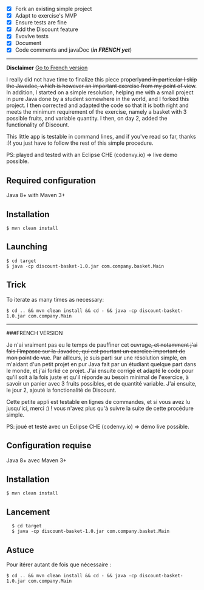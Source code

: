 
- [x] Fork an existing simple project
- [x] Adapt to exercise's MVP
- [x] Ensure tests are fine
- [x] Add the Discount feature
- [x] Evovlve tests
- [x] Document
- [x] Code comments and javaDoc (***in FRENCH yet***)

----

**Disclaimer** [Go to French version](https://github.com/tstebut/simple-shop-basket-java/blob/master/README.md#french-version)

I really did not have time to finalize this piece properly~~and in particular I skip the Javadoc, which is however an important exercise from my point of view~~. In addition, I started on a simple resolution, helping me with a small project in pure Java done by a student somewhere in the world, and I forked this project. I then corrected and adapted the code so that it is both right and meets the minimum requirement of the exercise, namely a basket with 3 possible fruits, and variable quantity. I then, on day 2, added the functionality of Discount.

This little app is testable in command lines, and if you've read so far, thanks :)! you just have to follow the rest of this simple procedure.

PS: played and tested with an Eclipse CHE (codenvy.io) => live demo possible.

## Required configuration

Java 8+ with Maven 3+

## Installation

``
$ mvn clean install
``

## Launching

```
$ cd target
$ java -cp discount-basket-1.0.jar com.company.basket.Main
```

## Trick

To iterate as many times as necessary:

``
$ cd .. && mvn clean install && cd - && java -cp discount-basket-1.0.jar com.company.Main
``

----
###FRENCH VERSION

Je n'ai vraiment pas eu le temps de pauffiner cet ouvrage~~, et notamment j'ai fais l'impasse sur la Javadoc, qui est pourtant un exercice important de mon point de vue~~.
Par ailleurs, je suis parti sur une résolution simple, en m'aidant d'un petit projet en pur Java fait par un étudiant quelque part dans le monde, et j'ai forké ce projet.
J'ai ensuite corrigé et adapté le code pour qu'il soit à la fois juste et qu'il réponde au besoin minimal de l'exercice, à savoir un panier avec 3 fruits possibles, et de quantité variable.
J'ai ensuite, le jour 2, ajouté la fonctionalité de Discount.

Cette petite appli est testable en lignes de commandes, et si vous avez lu jusqu'ici, merci :) ! vous n'avez plus qu'à suivre la suite de cette procédure simple.

PS: joué et testé avec un Eclipse CHE (codenvy.io) => démo live possible.

## Configuration requise

  Java 8+ avec Maven 3+

## Installation

``
  $ mvn clean install
``

## Lancement

```
  $ cd target
  $ java -cp discount-basket-1.0.jar com.company.basket.Main
```

## Astuce

  Pour itérer autant de fois que nécessaire : 
  
``
  $ cd .. && mvn clean install && cd - && java -cp discount-basket-1.0.jar com.company.Main
``
